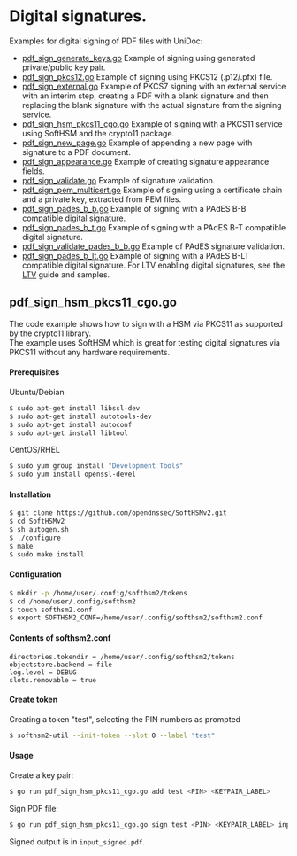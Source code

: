 # Digital signatures.

Examples for digital signing of PDF files with UniDoc:
- [pdf_sign_generate_keys.go](pdf_sign_generate_keys.go) Example of signing using generated private/public key pair.
- [pdf_sign_pkcs12.go](pdf_sign_pkcs12.go) Example of signing using PKCS12 (.p12/.pfx) file.
- [pdf_sign_external.go](pdf_sign_external.go) Example of PKCS7 signing with an external service with an interim step, creating a PDF with a blank signature and then replacing the blank signature with the actual signature from the signing service.
- [pdf_sign_hsm_pkcs11_cgo.go](pdf_sign_hsm_pkcs11_cgo.go) Example of signing with a PKCS11 service using SoftHSM and the crypto11 package.
- [pdf_sign_new_page.go](pdf_sign_new_page.go) Example of appending a new page with signature to a PDF document.
- [pdf_sign_appearance.go](pdf_sign_appearance.go) Example of creating signature appearance fields.
- [pdf_sign_validate.go](pdf_sign_validate.go) Example of signature validation.
- [pdf_sign_pem_multicert.go](pdf_sign_pem_multicert.go) Example of signing using a certificate chain and a private key, extracted from PEM files.
- [pdf_sign_pades_b_b.go](pdf_sign_pades_b_b.go) Example of signing with a PAdES B-B compatible digital signature.
- [pdf_sign_pades_b_t.go](pdf_sign_pades_b_t.go) Example of signing with a PAdES B-T compatible digital signature.
- [pdf_sign_validate_pades_b_b.go](pdf_sign_validate_pades_b_b.go) Example of PAdES signature validation.
- [pdf_sign_pades_b_lt.go](pdf_sign_pades_b_lt.go) Example of signing with a PAdES B-LT compatible digital signature.
For LTV enabling digital signatures, see the [LTV](ltv) guide and samples.

## pdf_sign_hsm_pkcs11_cgo.go

The code example shows how to sign with a HSM via PKCS11 as supported by the
crypto11 library.  
The example uses SoftHSM which is great for testing digital signatures via
PKCS11 without any hardware requirements.

#### Prerequisites

Ubuntu/Debian
```bash
$ sudo apt-get install libssl-dev
$ sudo apt-get install autotools-dev
$ sudo apt-get install autoconf
$ sudo apt-get install libtool
```

CentOS/RHEL
```bash
$ sudo yum group install "Development Tools"
$ sudo yum install openssl-devel
```

#### Installation

```bash
$ git clone https://github.com/opendnssec/SoftHSMv2.git
$ cd SoftHSMv2
$ sh autogen.sh
$ ./configure
$ make
$ sudo make install
```

#### Configuration

```bash
$ mkdir -p /home/user/.config/softhsm2/tokens
$ cd /home/user/.config/softhsm2
$ touch softhsm2.conf
$ export SOFTHSM2_CONF=/home/user/.config/softhsm2/softhsm2.conf
```

#### Contents of softhsm2.conf

```
directories.tokendir = /home/user/.config/softhsm2/tokens
objectstore.backend = file
log.level = DEBUG
slots.removable = true
```

#### Create token

Creating a token "test", selecting the PIN numbers as prompted

```bash
$ softhsm2-util --init-token --slot 0 --label "test"
```

#### Usage

Create a key pair:
```bash
$ go run pdf_sign_hsm_pkcs11_cgo.go add test <PIN> <KEYPAIR_LABEL>
```

Sign PDF file:
```bash
$ go run pdf_sign_hsm_pkcs11_cgo.go sign test <PIN> <KEYPAIR_LABEL> input.pdf input_signed.pdf
```

Signed output is in `input_signed.pdf`.
